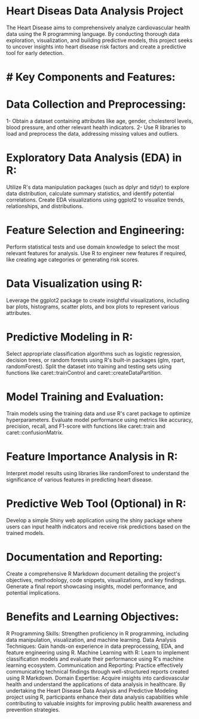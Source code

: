 # Heart Diseas Data Analysis Project
 The Heart Disease aims to comprehensively analyze cardiovascular health data using the R programming language. By conducting thorough data exploration, visualization, and building predictive models, this project seeks to uncover insights into heart disease risk factors and create a predictive tool for early detection.

 # # Key Components and Features:

# Data Collection and Preprocessing:

   1- Obtain a dataset containing attributes like age, gender, cholesterol levels, blood pressure, and other relevant health indicators.
   2- Use R libraries to load and preprocess the data, addressing missing values and outliers.
# Exploratory Data Analysis (EDA) in R:

   Utilize R's data manipulation packages (such as dplyr and tidyr) to explore data distribution, calculate summary statistics, and identify potential correlations.
   Create EDA visualizations using ggplot2 to visualize trends, relationships, and distributions.
# Feature Selection and Engineering:

   Perform statistical tests and use domain knowledge to select the most relevant features for analysis.
   Use R to engineer new features if required, like creating age categories or generating risk scores.
# Data Visualization using R:

   Leverage the ggplot2 package to create insightful visualizations, including bar plots, histograms, scatter plots, and box plots to represent various attributes.
# Predictive Modeling in R:

   Select appropriate classification algorithms such as logistic regression, decision trees, or random forests using R's built-in packages (glm, rpart, randomForest).
   Split the dataset into training and testing sets using functions like caret::trainControl and caret::createDataPartition.
# Model Training and Evaluation:

   Train models using the training data and use R's caret package to optimize hyperparameters.
   Evaluate model performance using metrics like accuracy, precision, recall, and F1-score with functions like caret::train and caret::confusionMatrix.
# Feature Importance Analysis in R:
   
   Interpret model results using libraries like randomForest to understand the significance of various features in predicting heart disease.
# Predictive Web Tool (Optional) in R:

   Develop a simple Shiny web application using the shiny package where users can input health indicators and receive risk predictions based on the trained models.
# Documentation and Reporting:

   Create a comprehensive R Markdown document detailing the project's objectives, methodology, code snippets, visualizations, and key findings.
   Generate a final report showcasing insights, model performance, and potential implications.

   
# Benefits and Learning Objectives:

R Programming Skills: Strengthen proficiency in R programming, including data manipulation, visualization, and machine learning.
Data Analysis Techniques: Gain hands-on experience in data preprocessing, EDA, and feature engineering using R.
Machine Learning with R: Learn to implement classification models and evaluate their performance using R's machine learning ecosystem.
Communication and Reporting: Practice effectively communicating technical findings through well-structured reports created using R Markdown.
Domain Expertise: Acquire insights into cardiovascular health and understand the applications of data analysis in healthcare.
By undertaking the Heart Disease Data Analysis and Predictive Modeling project using R, participants enhance their data analysis capabilities while contributing to valuable insights for improving public health awareness and prevention strategies.

